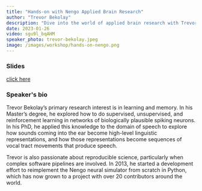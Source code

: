 ```yaml
---
title: "Hands-on with Nengo Applied Brain Research"
author: "Trevor Bekolay"
description: "Dive into the world of applied brain research with Trevor Bekolay. Explore learning, memory, and neural simulations in this insightful recorded session"
date: 2023-01-26
video: sgu9l_bqAHM
speaker_photo: trevor-bekolay.jpeg
image: /images/workshop/hands-on-nengo.png
---
```


### Slides

[click here](assets/2023-01-26-Nengo.pdf)

### Speaker's bio
Trevor Bekolay’s primary research interest is in learning and memory. In his Master’s degree, he explored how to do supervised, unsupervised, and reinforcement learning in networks of biologically plausible spiking neurons. In his PhD, he applied this knowledge to the domain of speech to explore how sounds coming into the ear become high-level linguistic representations, and how those representations become sequences of vocal tract movements that produce speech.

Trevor is also passionate about reproducible science, particularly when complex software pipelines are involved. In 2013, he started a development effort to reimplement the Nengo neural simulator from scratch in Python, which has now grown to a project with over 20 contributors around the world.

